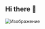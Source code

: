 ## Hi there 👋

![Изображение](https://drive.google.com/file/d/1yRYAxtWx1ko0qceHyOzE6gxv7zTgu454/view)

